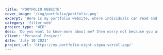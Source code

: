 ```yaml
---
title: 'PORTFOLIO WEBSITE'
cover_image: '/img/portfolio/portfolio.png'
excerpt: 'Here is my portfolio website, where individuals can read and know more more about me and my Skills.'
category: 'filter-web'
project_type: 'WEB'
desc: 'Do you want to know more about me? then worry not because you are at the right spot. Actually i built this particular project to test my skills for all this years. But now i know what i am capable of. This Portfolio website actually contains my photo, about me and my little career, educational levels, my interests, my skills, what i offer and some of my few projects i have done in the past years. You can also find my contact in the contact page if you need any Questions.'
client: 'Personal Project'
date: 'July 10 2021'
project_url: 'https://my-portfolio-eight-sigma.vercel.app/'
---
```

